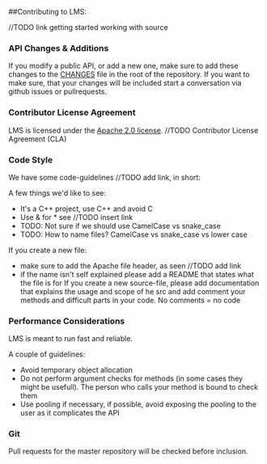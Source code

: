 ##Contributing to LMS:

//TODO link getting started working with source

### API Changes & Additions
If you modify a public API, or add a new one, make sure to add these changes to the [CHANGES](https://github.com/Phibedy/LMS/CHANGES) file in the root of the repository.
If you want to make sure, that your changes will be included start a conversation via github issues or pullrequests.

### Contributor License Agreement

LMS is licensed under the [Apache 2.0 license](http://www.apache.org/licenses/LICENSE-2.0.html).
//TODO Contributor License Agreement (CLA)

### Code Style

We have some code-guidelines //TODO add link, in short:

A few things we'd like to see:

  * It's a C++ project, use C++ and avoid C
  * Use & for * see //TODO insert link
  * TODO: Not sure if we should use CamelCase vs snake_case
  * TODO: How to name files? CamelCase vs snake_case vs lower case

If you create a new file:
  * make sure to add the Apache file header, as seen //TODO add link
  * if the name isn't self explained please add a README that states what the file is for
If you create a new source-file, please add documentation that explains the usage and scope of he src and add comment your methods and difficult parts in your code.
No comments = no code

### Performance Considerations

LMS is meant to run fast and reliable.

A couple of guidelines:
  * Avoid temporary object allocation
  * Do not perform argument checks for methods (in some cases they might be usefull). The person who calls your method is bound to check them
  * Use pooling if necessary, if possible, avoid exposing the pooling to the user as it complicates the API

### Git

Pull requests for the master repository will be checked before inclusion.
